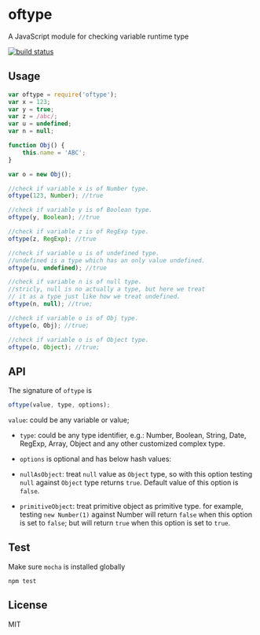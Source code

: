 oftype
======

A JavaScript module for checking variable runtime type

[![build status](https://travis-ci.org/liushuping/oftype.svg)](https://travis-ci.org/liushuping/oftype.svg)

## Usage
```javascript
var oftype = require('oftype');
var x = 123;
var y = true;
var z = /abc/;
var u = undefined;
var n = null;

function Obj() {
    this.name = 'ABC';
}

var o = new Obj();

//check if variable x is of Number type.
oftype(123, Number); //true

//check if variable y is of Boolean type.
oftype(y, Boolean); //true

//check if variable z is of RegExp type.
oftype(z, RegExp); //true

//check if variable u is of undefined type.
//undefined is a type which has an only value undefined.
oftype(u, undefined); //true

//check if variable n is of null type.
//stricly, null is no actually a type, but here we treat
// it as a type just like how we treat undefined.
oftype(n, null); //true;

//check if variable o is of Obj type.
oftype(o, Obj); //true;

//check if variable o is of Object type.
oftype(o, Object); //true;

```

## API
The signature of `oftype` is
```javascript
oftype(value, type, options);
```
`value`: could be any variable or value;

* `type`: could be any type identifier, e.g.: Number, Boolean, String, Date, RegExp, Array, Object and any other customized complex type.

* `options` is optional and has below hash values:

 * `nullAsObject`: treat `null` value as `Object` type, so with this option testing `null` against `Object` type returns `true`. Default value of this option is `false`.

 * `primitiveObject`: treat primitive object as primitive type. for example, testing `new Number(1)` against Number will return `false` when this option is set to `false`; but will return `true` when this option is set to `true`.

## Test
Make sure `mocha` is installed globally

```
npm test
```

## License
MIT
